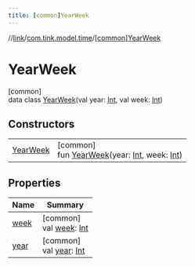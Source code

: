 ```yaml
---
title: [common]YearWeek
---
```

//[link](../../../index.html)/[com.tink.model.time](../index.html)/[[common]YearWeek](index.html)



# YearWeek



[common]\
data class [YearWeek](index.html)(val year: [Int](https://kotlinlang.org/api/latest/jvm/stdlib/kotlin/-int/index.html), val week: [Int](https://kotlinlang.org/api/latest/jvm/stdlib/kotlin/-int/index.html))



## Constructors


| | |
|---|---|
| [YearWeek](-year-week.html) | [common]<br>fun [YearWeek](-year-week.html)(year: [Int](https://kotlinlang.org/api/latest/jvm/stdlib/kotlin/-int/index.html), week: [Int](https://kotlinlang.org/api/latest/jvm/stdlib/kotlin/-int/index.html)) |


## Properties


| Name | Summary |
|---|---|
| [week](week.html) | [common]<br>val [week](week.html): [Int](https://kotlinlang.org/api/latest/jvm/stdlib/kotlin/-int/index.html) |
| [year](year.html) | [common]<br>val [year](year.html): [Int](https://kotlinlang.org/api/latest/jvm/stdlib/kotlin/-int/index.html) |

